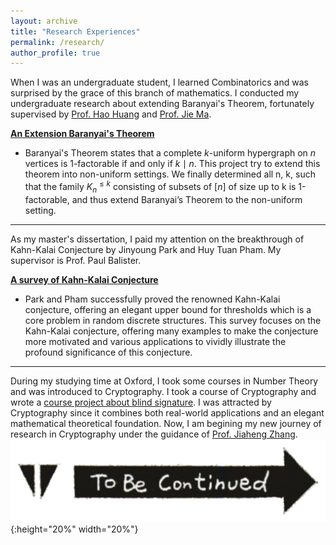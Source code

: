 ```yaml
---
layout: archive
title: "Research Experiences"
permalink: /research/
author_profile: true
---
```


When I was an undergraduate student, I learned Combinatorics and was surprised by the grace of this branch of mathematics. I conducted my undergraduate research about extending Baranyai's Theorem, fortunately supervised by [Prof. Hao Huang](https://blog.nus.edu.sg/huanghao/) and [Prof. Jie Ma](http://staff.ustc.edu.cn/~jiema/).    

**[An Extension Baranyai's Theorem](https://arxiv.org/pdf/2207.00277.pdf)**  

- Baranyai's Theorem states that a complete $k$-uniform hypergraph on $n$ vertices is $1$-factorable if and only if $k\mid n$. This project try to extend this theorem into non-uniform settings. We finally determined all n, k, such that the family $K_n^{\le k}$ consisting of subsets of $[n]$ of size up to k is 1-factorable, and thus extend Baranyai’s Theorem to the non-uniform setting.  

***

As my master's dissertation, I paid my attention on the breakthrough of Kahn-Kalai Conjecture by Jinyoung Park and Huy Tuan Pham. My supervisor is Prof. Paul Balister.  

**[A survey of Kahn-Kalai Conjecture](https://github.com/Jinye-He/Jinye-He.github.io/blob/master/assets/dissertation.pdf)**

- Park and Pham successfully proved the renowned Kahn-Kalai conjecture, offering an elegant upper bound for thresholds which is a core problem in random discrete structures. This survey focuses on the Kahn-Kalai conjecture, offering many examples to make the conjecture more motivated and various applications to vividly illustrate the profound significance of this conjecture.

***

During my studying time at Oxford, I took some courses in Number Theory and was introduced to Cryptography. I took a course of Cryptography and wrote a [course project about blind signature](https://github.com/Jinye-He/Jinye-He.github.io/blob/master/assets/courseproject.pdf). I was attracted by Cryptography since it combines both real-world applications and an elegant mathematical theoretical foundation. Now, I am begining my new journey of research in Cryptography under the guidance of [Prof. Jiaheng Zhang](https://zjhzjh123.github.io/).  
![continue](../images/continue.png#pic_right){:height="20%" width="20%"}
